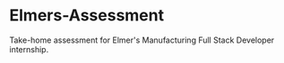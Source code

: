 # Elmers-Assessment
Take-home assessment for Elmer's Manufacturing Full Stack Developer internship.
